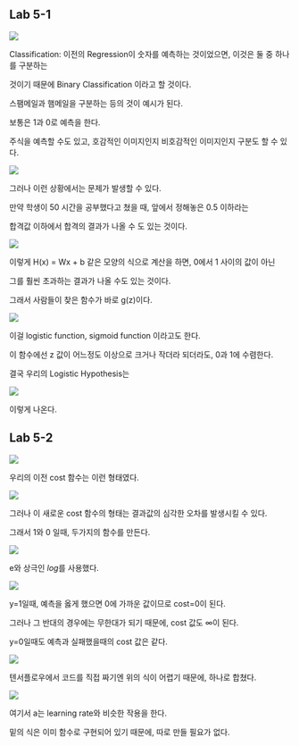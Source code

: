 ## Lab 5-1

![](https://github.com/MoDeep/1st-Grade-Study/blob/master/Summaries/Heewoong/Images/Lec5-1-1.PNG?raw=true)

Classification: 이전의 Regression이 숫자를 예측하는 것이었으면, 이것은 둘 중 하나를 구분하는 

것이기 때문에 Binary Classification 이라고 할 것이다. 

스팸메일과 햄메일을 구분하는 등의 것이 예시가 된다.

보통은 1과 0로 예측을 한다. 

주식을 예측할 수도 있고, 호감적인 이미지인지 비호감적인 이미지인지 구분도 할 수 있다.

![](https://github.com/MoDeep/1st-Grade-Study/blob/master/Summaries/Heewoong/Images/Lec5-1-2.PNG?raw=true)

그러나 이런 상황에서는 문제가 발생할 수 있다.

만약 학생이 50 시간을 공부했다고 쳤을 때, 앞에서 정해놓은 0.5 이하라는 

합격값 이하에서 합격의 결과가 나올 수 도 있는 것이다.

![](https://github.com/MoDeep/1st-Grade-Study/blob/master/Summaries/Heewoong/Images/Lec5-1-3.PNG?raw=true)

이렇게 H(x) = Wx + b 같은 모양의 식으로 계산을 하면, 0에서 1 사이의 값이 아닌 

그를 훨씬 초과하는 결과가 나올 수도 있는 것이다.

그래서 사람들이 찾은 함수가 바로 g(z)이다.

![](https://github.com/MoDeep/1st-Grade-Study/blob/master/Summaries/Heewoong/Images/Lec5-1-4.PNG?raw=true)

이걸 logistic function, sigmoid function 이라고도 한다. 

이 함수에선 z 값이 어느정도 이상으로 크거나 작더라 되더라도, 0과 1에 수렴한다.

결국 우리의 Logistic Hypothesis는

![](https://github.com/MoDeep/1st-Grade-Study/blob/master/Summaries/Heewoong/Images/lec5-1-5.PNG?raw=true)

이렇게 나온다.

## Lab 5-2

![](https://github.com/MoDeep/1st-Grade-Study/blob/master/Summaries/Heewoong/Images/lec5-2-1.PNG?raw=true)

우리의 이전 cost 함수는 이런 형태였다.

![](https://github.com/MoDeep/1st-Grade-Study/blob/master/Summaries/Heewoong/Images/lec5-2-2.PNG?raw=true)

그러나 이 새로운 cost 함수의 형태는 결과값의 심각한 오차를 발생시킬 수 있다.

그래서 1와 0 일때, 두가지의 함수를 만든다.

![](https://github.com/MoDeep/1st-Grade-Study/blob/master/Summaries/Heewoong/Images/lec5-2-3.PNG?raw=true)

e와 상극인 *log*를 사용했다.

![](https://github.com/MoDeep/1st-Grade-Study/blob/master/Summaries/Heewoong/Images/lec5-2-4.PNG?raw=true)

y=1일때, 예측을 옳게 했으면 0에 가까운 값이므로 cost=0이 된다. 

그러나 그 반대의 경우에는 무한대가 되기 때문에,  cost 값도 ∞이 된다.

y=0일때도 예측과 실패했을때의 cost 값은 같다.

![](https://github.com/MoDeep/1st-Grade-Study/blob/master/Summaries/Heewoong/Images/lec5-2-5.PNG?raw=true)

텐서플로우에서 코드를 직접 짜기엔 위의 식이 어렵기 때문에, 하나로 합쳤다.

![](https://github.com/MoDeep/1st-Grade-Study/blob/master/Summaries/Heewoong/Images/lec5-2-6.PNG?raw=true)

여기서 a는 learning rate와 비슷한 작용을 한다.

밑의 식은 이미 함수로 구현되어 있기 때문에, 따로 만들 필요가 없다.
